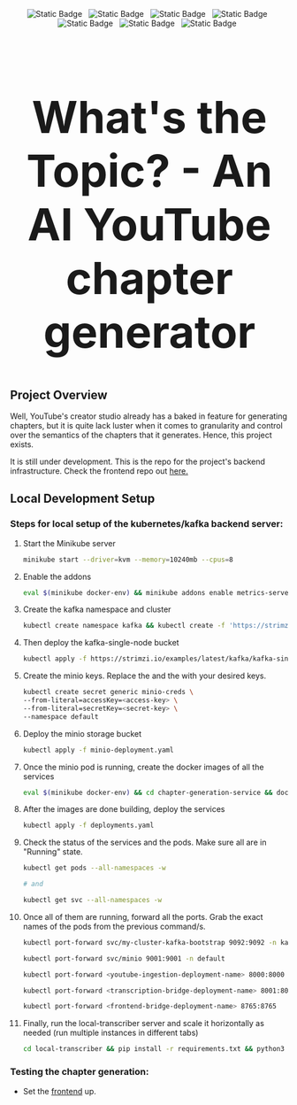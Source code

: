 <div align="center">
<span style="margin-top: 10px; width: 4rem; margin-right: 0.5rem;"><img alt="Static Badge" src="https://img.shields.io/badge/Python-3776AB?style=flat&logo=python&logoColor=%23ffffff&logoSize=auto"></span>
<span style="margin-top: 10px; width: 4rem; margin-right: 0.5rem;"><img alt="Static Badge" src="https://img.shields.io/badge/Kubernetes-f3f3f3?style=flat&logo=kubernetes&logoSize=auto"></span>
<span style="margin-top: 10px; width: 4rem; margin-right: 0.5rem;"><img alt="Static Badge" src="https://img.shields.io/badge/Minio-61DAFB?style=flat&logo=minio&logoColor=%23000000&logoSize=auto"></span>
<span style="margin-top: 10px; width: 4rem; margin-right: 0.5rem;"><img alt="Static Badge" src="https://img.shields.io/badge/Docker-2496ED?style=flat&logo=docker&logoColor=%23ffffff&logoSize=auto"></span>
<span style="margin-top: 10px; width: 4rem; margin-right: 0.5rem;"><img alt="Static Badge" src="https://img.shields.io/badge/Kafka-20BEFF?style=flat&logo=apachekafka&logoColor=%23fffff&logoSize=auto"></span>
<!-- <span style="margin-top: 10px; width: 4rem; margin-right: 0.5rem;"><img alt="Static Badge" src="https://img.shields.io/badge/PostgreSQL-4169E1?style=flat&logo=postgresql&logoColor=%23ffffff&logoSize=auto"></span> -->
<span style="margin-top: 10px; width: 4rem; margin-right: 0.5rem;"><img alt="Static Badge" src="https://img.shields.io/badge/Gemini-8E75B2?style=flat&logo=googlegemini&logoColor=%23ffffff&logoSize=auto"></span>
<span style="margin-top: 10px; width: 4rem; margin-right: 0.5rem;"><img alt="Static Badge" src="https://img.shields.io/badge/HuggingFace-040404?style=flat&logo=huggingface&logoColor=%23FFD21E&logoSize=auto"></span>
</br>
<div style="font-size: 2.5rem; margin-bottom: 1rem;"><strong><h1>What's the Topic? - An AI YouTube chapter generator</h1></strong></div>
</div>

## Project Overview

Well, YouTube's creator studio already has a baked in feature for generating chapters, but it is quite lack luster when it comes to granularity and control over the semantics of the chapters that it generates. Hence, this project exists.

It is still under development. This is the repo for the project's backend infrastructure. Check the frontend repo out [here.](https://github.com/rkhatta1/ChapterGenFrontend)

## Local Development Setup

### Steps for local setup of the kubernetes/kafka backend server:

1. Start the Minikube server

    ```bash
    minikube start --driver=kvm --memory=10240mb --cpus=8
    ```

2. Enable the addons

    ```bash
    eval $(minikube docker-env) && minikube addons enable metrics-server
    ```

3. Create the kafka namespace and cluster

    ```bash
    kubectl create namespace kafka && kubectl create -f 'https://strimzi.io/install/latest?namespace=kafka' -n kafka
    ```

4. Then deploy the kafka-single-node bucket

    ```bash
    kubectl apply -f https://strimzi.io/examples/latest/kafka/kafka-single-node.yaml -n kafka
    ```

5. Create the minio keys. Replace the <access-key> and the <secret-key> with your desired keys.

    ```bash
    kubectl create secret generic minio-creds \
    --from-literal=accessKey=<access-key> \
    --from-literal=secretKey=<secret-key> \
    --namespace default
    ```

6. Deploy the minio storage bucket

    ```bash
    kubectl apply -f minio-deployment.yaml
    ```

7. Once the minio pod is running, create the docker images of all the services

    ```bash
    eval $(minikube docker-env) && cd chapter-generation-service && docker build -t chapter-generation-service:v1 . && cd .. && cd ingestion-service && docker build -t youtube-ingestion-service:v1 . && cd .. && cd trans-bridge && docker build transcription-bridge-service:v1 . && cd .. && cd frontend-bridge && docker build frontend-bridge:v1 . && cd .. && cd database-service && docker build database-service:v1 . && cd ..
    ```

8. After the images are done building, deploy the services

    ```bash
    kubectl apply -f deployments.yaml
    ```

9. Check the status of the services and the pods. Make sure all are in "Running" state.

    ```bash
    kubectl get pods --all-namespaces -w

    # and

    kubectl get svc --all-namespaces -w
    ```

10. Once all of them are running, forward all the ports. Grab the exact names of the pods from the previous command/s.

    ```bash
    kubectl port-forward svc/my-cluster-kafka-bootstrap 9092:9092 -n kafka
    
    kubectl port-forward svc/minio 9001:9001 -n default

    kubectl port-forward <youtube-ingestion-deployment-name> 8000:8000

    kubectl port-forward <transcription-bridge-deployment-name> 8001:8001

    kubectl port-forward <frontend-bridge-deployment-name> 8765:8765
    ```

11. Finally, run the local-transcriber server and scale it horizontally as needed (run multiple instances in different tabs)

    ```bash
    cd local-transcriber && pip install -r requirements.txt && python3 app.py && cd ..
    ```

### Testing the chapter generation:

- Set the [frontend](https://github.com/rkhatta1/ChapterGenFrontend) up.
